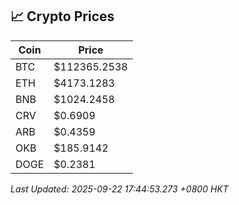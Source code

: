 ## 📈 Crypto Prices

| Coin | Price |
| ---- | ----- |
| BTC | $112365.2538 |
| ETH | $4173.1283 |
| BNB | $1024.2458 |
| CRV | $0.6909 |
| ARB | $0.4359 |
| OKB | $185.9142 |
| DOGE | $0.2381 |

_Last Updated: 2025-09-22 17:44:53.273 +0800 HKT_